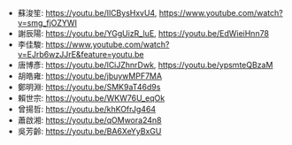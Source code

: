 + 蘇浚笙: https://youtu.be/IlCBysHxvU4, https://www.youtube.com/watch?v=smg_fjOZYWI
+ 謝辰陽: https://youtu.be/YGgUizR_luE, https://youtu.be/EdWieiHnn78  
+ 李佳駿: https://www.youtube.com/watch?v=EJrb6wzJJrE&feature=youtu.be  
+ 唐博彥: https://youtu.be/lCiJZhnrDwk, https://youtu.be/ypsmteQBzaM  
+ 胡皓雍: https://youtu.be/jbuywMPF7MA  
+ 鄭明淵: https://youtu.be/SMK9aT46d9s  
+ 賴世宗: https://youtu.be/WKW76U_eqOk  
+ 曾揚哲: https://youtu.be/khKOfrJg464  
+ 蕭啟湘: https://youtu.be/qOMwora24n8  
+ 吳芳齡: https://youtu.be/BA6XeYyBxGU  